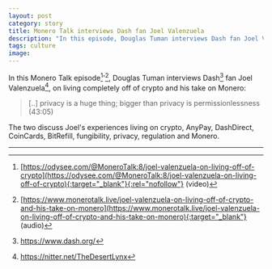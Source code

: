 ```yaml
---
layout: post
category: story
title: Monero Talk interviews Dash fan Joel Valenzuela
description: "In this episode, Douglas Tuman interviews Dash fan Joel Valenzuela on living completely on crypto."
tags: culture
image: 
---
```


In this Monero Talk episode[^1]'[^2], Douglas Tuman interviews Dash[^3] fan Joel Valenzuela[^4], on living completely off of crypto and his take on Monero:

> [..] privacy is a huge thing; bigger than privacy is permissionlessness (43:05)

The two discuss Joel's experiences living on crypto, AnyPay, DashDirect, CoinCards, BitRefill, fungibility, privacy, regulation and Monero.

---

[^1]: [https://odysee.com/@MoneroTalk:8/joel-valenzuela-on-living-off-of-crypto](https://odysee.com/@MoneroTalk:8/joel-valenzuela-on-living-off-of-crypto){:target="_blank"}{:rel="nofollow"} (video)
[^2]: [https://www.monerotalk.live/joel-valenzuela-on-living-off-of-crypto-and-his-take-on-monero](https://www.monerotalk.live/joel-valenzuela-on-living-off-of-crypto-and-his-take-on-monero){:target="_blank"} (audio)
[^3]: https://www.dash.org/
[^4]: https://nitter.net/TheDesertLynx
